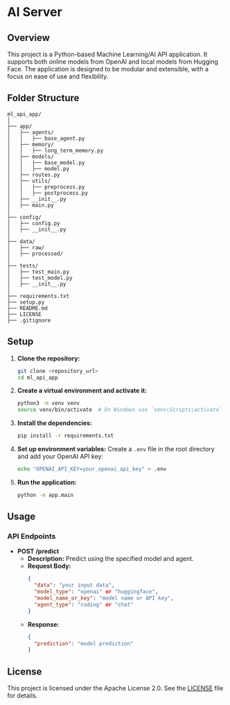 # AI Server

## Overview

This project is a Python-based Machine Learning/AI API application. It supports both online models from OpenAI and local models from Hugging Face. The application is designed to be modular and extensible, with a focus on ease of use and flexibility.

## Folder Structure

```
ml_api_app/
│
├── app/
│   ├── agents/
│   │   ├── base_agent.py
│   ├── memory/
│   │   ├── long_term_memory.py
│   ├── models/
│   │   ├── base_model.py
│   │   ├── model.py
│   ├── routes.py
│   ├── utils/
│   │   ├── preprocess.py
│   │   ├── postprocess.py
│   ├── __init__.py
│   ├── main.py
│
├── config/
│   ├── config.py
│   ├── __init__.py
│
├── data/
│   ├── raw/
│   ├── processed/
│
├── tests/
│   ├── test_main.py
│   ├── test_model.py
│   ├── __init__.py
│
├── requirements.txt
├── setup.py
├── README.md
├── LICENSE
├── .gitignore
```

## Setup

1. **Clone the repository:**
   ```sh
   git clone <repository_url>
   cd ml_api_app
   ```

2. **Create a virtual environment and activate it:**
   ```sh
   python3 -m venv venv
   source venv/bin/activate  # On Windows use `venv\Scripts\activate`
   ```

3. **Install the dependencies:**
   ```sh
   pip install -r requirements.txt
   ```

4. **Set up environment variables:**
   Create a `.env` file in the root directory and add your OpenAI API key:
   ```sh
   echo "OPENAI_API_KEY=your_openai_api_key" > .env
   ```

5. **Run the application:**
   ```sh
   python -m app.main
   ```

## Usage

### API Endpoints

- **POST /predict**
  - **Description:** Predict using the specified model and agent.
  - **Request Body:**
    ```json
    {
      "data": "your input data",
      "model_type": "openai" or "huggingface",
      "model_name_or_key": "model name or API key",
      "agent_type": "coding" or "chat"
    }
    ```
  - **Response:**
    ```json
    {
      "prediction": "model prediction"
    }
    ```

## License

This project is licensed under the Apache License 2.0. See the [LICENSE](LICENSE) file for details.
